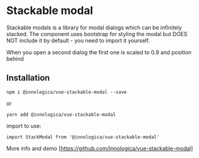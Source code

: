 # Stackable modal

Stackable modals is a library for modal dialogs which can be infinitely stacked. 
The component uses bootstrap for styling the modal but DOES NOT include it by default - 
you need to import it yourself.

When you open a second dialog the first one is scaled to 0.9 and position behind

## Installation

```shell
npm i @innologica/vue-stackable-modal --save
```

or 

```shell
yarn add @innologica/vue-stackable-modal
```

import to use:

```JS
import StackModal from '@innologica/vue-stackable-modal'
```

More info and demo [https://github.com/Innologica/vue-stackable-modal]
